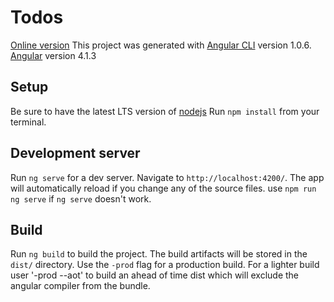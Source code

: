 # Todos

[Online version](http://todostq.herokuapp.com)
This project was generated with [Angular CLI](https://github.com/angular/angular-cli) version 1.0.6.
[Angular](https://angular.io) version 4.1.3

## Setup

Be sure to have the latest LTS version of [nodejs](https://nodejs.org)
Run `npm install` from your terminal.

## Development server

Run `ng serve` for a dev server. Navigate to `http://localhost:4200/`. The app will automatically reload if you change any of the source files. use `npm run ng serve` if `ng serve` doesn't work.

## Build

Run `ng build` to build the project. The build artifacts will be stored in the `dist/` directory. Use the `-prod` flag for a production build.
For a lighter build user '-prod --aot' to build an ahead of time dist which will exclude the angular compiler from the bundle.
